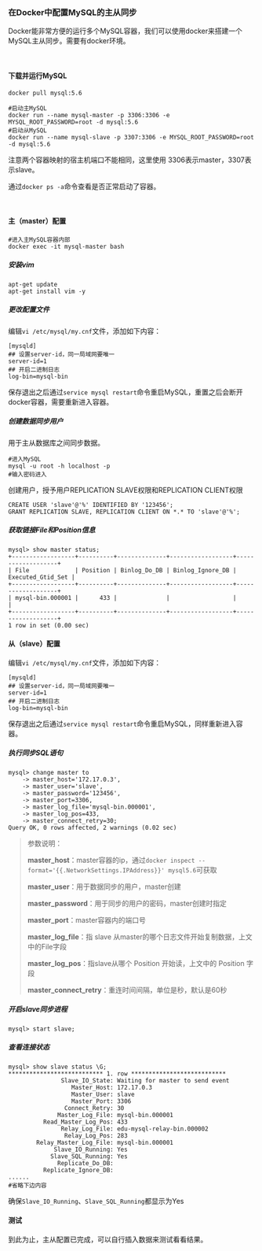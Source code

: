 ### 在Docker中配置MySQL的主从同步

Docker能非常方便的运行多个MySQL容器，我们可以使用docker来搭建一个MySQL主从同步。需要有docker环境。

<br desc/>

#### 下载并运行MySQL

```shell
docker pull mysql:5.6

#启动主MySQL
docker run --name mysql-master -p 3306:3306 -e MYSQL_ROOT_PASSWORD=root -d mysql:5.6
#启动从MySQL
docker run --name mysql-slave -p 3307:3306 -e MYSQL_ROOT_PASSWORD=root -d mysql:5.6
```

注意两个容器映射的宿主机端口不能相同，这里使用 3306表示master，3307表示slave。

通过`docker ps -a`命令查看是否正常启动了容器。

<br desc/>

#### 主（master）配置

```shell
#进入主MySQL容器内部
docker exec -it mysql-master bash
```

##### 安装vim

```shell
apt-get update
apt-get install vim -y
```

##### 更改配置文件

编辑`vi /etc/mysql/my.cnf`文件，添加如下内容：

```shell
[mysqld]
## 设置server-id，同一局域网要唯一
server-id=1  
## 开启二进制日志
log-bin=mysql-bin
```

保存退出之后通过`service mysql restart`命令重启MySQL，重置之后会断开docker容器，需要重新进入容器。

##### 创建数据同步用户

用于主从数据库之间同步数据。

```shell
#进入MySQL
mysql -u root -h localhost -p
#输入密码进入
```

创建用户，授予用户REPLICATION SLAVE权限和REPLICATION CLIENT权限

```mysql
CREATE USER 'slave'@'%' IDENTIFIED BY '123456';
GRANT REPLICATION SLAVE, REPLICATION CLIENT ON *.* TO 'slave'@'%';
```

##### 获取链接File和Position信息

```mysql
mysql> show master status;
+------------------+----------+--------------+------------------+-------------------+
| File             | Position | Binlog_Do_DB | Binlog_Ignore_DB | Executed_Gtid_Set |
+------------------+----------+--------------+------------------+-------------------+
| mysql-bin.000001 |      433 |              |                  |                   |
+------------------+----------+--------------+------------------+-------------------+
1 row in set (0.00 sec)
```



#### 从（slave）配置

编辑`vi /etc/mysql/my.cnf`文件，添加如下内容：

```shell
[mysqld]
## 设置server-id，同一局域网要唯一
server-id=1  
## 开启二进制日志
log-bin=mysql-bin
```

保存退出之后通过`service mysql restart`命令重启MySQL，同样重新进入容器。

##### 执行同步SQL语句

```mysql
mysql> change master to
    -> master_host='172.17.0.3',
    -> master_user='slave',
    -> master_password='123456',
    -> master_port=3306,
    -> master_log_file='mysql-bin.000001',
    -> master_log_pos=433,
    -> master_connect_retry=30;
Query OK, 0 rows affected, 2 warnings (0.02 sec)
```

> 参数说明：
>
> **master_host**：master容器的ip，通过`docker inspect --format='{{.NetworkSettings.IPAddress}}' mysql5.6`可获取
>
> **master_user**：用于数据同步的用户，master创建
>
> **master_password**：用于同步的用户的密码，master创建时指定
>
> **master_port**：master容器内的端口号
>
> **master_log_file**：指 slave 从master的哪个日志文件开始复制数据，上文中的File字段
>
> **master_log_pos**：指slave从哪个 Position 开始读，上文中的 Position 字段
>
> **master_connect_retry**：重连时间间隔，单位是秒，默认是60秒

##### 开启slave同步进程

```mysql
mysql> start slave;
```



##### 查看连接状态

```mysql
mysql> show slave status \G;
*************************** 1. row ***************************
               Slave_IO_State: Waiting for master to send event
                  Master_Host: 172.17.0.3
                  Master_User: slave
                  Master_Port: 3306
                Connect_Retry: 30
              Master_Log_File: mysql-bin.000001
          Read_Master_Log_Pos: 433
               Relay_Log_File: edu-mysql-relay-bin.000002
                Relay_Log_Pos: 283
        Relay_Master_Log_File: mysql-bin.000001
             Slave_IO_Running: Yes
            Slave_SQL_Running: Yes
              Replicate_Do_DB:
          Replicate_Ignore_DB:
......
#省略下边内容
```

确保`Slave_IO_Running`、`Slave_SQL_Running`都显示为Yes



#### 测试

到此为止，主从配置已完成，可以自行插入数据来测试看看结果。